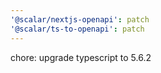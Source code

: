 ```yaml
---
'@scalar/nextjs-openapi': patch
'@scalar/ts-to-openapi': patch
---
```


chore: upgrade typescript to 5.6.2
